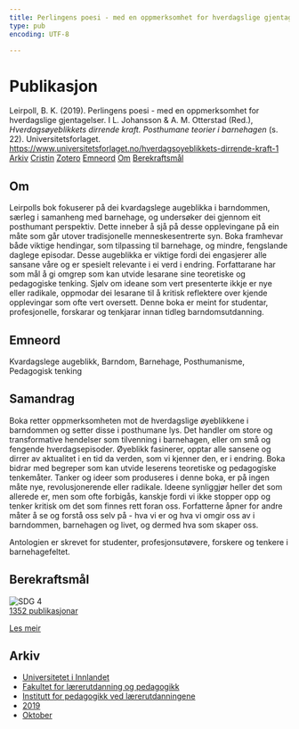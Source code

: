 ```yaml
---
title: Perlingens poesi - med en oppmerksomhet for hverdagslige gjentagelser
type: pub
encoding: UTF-8

---
```

<h1>Publikasjon</h1>
<article id="csl-bib-container-7NNS5WWJ" class="csl-bib-container">
  <div class="csl-bib-body"> <div class="csl-entry">Leirpoll, B. K. (2019). Perlingens poesi - med en oppmerksomhet for hverdagslige gjentagelser. I L. Johansson &#38; A. M. Otterstad (Red.), <i>Hverdagsøyeblikkets dirrende kraft. Posthumane teorier i barnehagen</i> (s. 22). Universitetsforlaget. <a href="https://www.universitetsforlaget.no/hverdagsoyeblikkets-dirrende-kraft-1">https://www.universitetsforlaget.no/hverdagsoyeblikkets-dirrende-kraft-1</a></div> </div>
  <div class="csl-bib-buttons">
    <a href="#taxonomy-article-7NNS5WWJ" alt="archive" class="csl-bib-button">Arkiv</a>
    <a href="https://app.cristin.no/results/show.jsf?id=1736791" alt="Cristin" class="csl-bib-button">Cristin</a>
    <a href="http://zotero.org/groups/5881554/items/7NNS5WWJ" alt="Zotero" class="csl-bib-button">Zotero</a>
    <a href="#keywords-article-7NNS5WWJ" alt="keywords" class="csl-bib-button">Emneord</a>
    <a href="#about-article-7NNS5WWJ" alt="about_pub" class="csl-bib-button">Om</a>
    <a href="#sdg-article-7NNS5WWJ" alt="sdg" class="csl-bib-button">Berekraftsmål</a>
  </div>
  <div id="csl-bib-meta-container-7NNS5WWJ"></div>
</article>
<div id="csl-bib-meta-7NNS5WWJ" class="csl-bib-meta">
  <article id="about-article-7NNS5WWJ" class="about_pub-article">
    <h1>Om</h1>
    Leirpolls bok fokuserer på dei kvardagslege augeblikka i barndommen, særleg i samanheng med barnehage, og undersøker dei gjennom eit posthumant perspektiv. Dette inneber å sjå på desse opplevingane på ein måte som går utover tradisjonelle menneskesentrerte syn. Boka framhevar både viktige hendingar, som tilpassing til barnehage, og mindre, fengslande daglege episodar. Desse augeblikka er viktige fordi dei engasjerer alle sansane våre og er spesielt relevante i ei verd i endring. Forfattarane har som mål å gi omgrep som kan utvide lesarane sine teoretiske og pedagogiske tenking. Sjølv om ideane som vert presenterte ikkje er nye eller radikale, oppmodar dei lesarane til å kritisk reflektere over kjende opplevingar som ofte vert oversett. Denne boka er meint for studentar, profesjonelle, forskarar og tenkjarar innan tidleg barndomsutdanning.
  </article>
  <article id="keywords-article-7NNS5WWJ" class="keywords-article">
    <h1>Emneord</h1>
    Kvardagslege augeblikk, Barndom, Barnehage, Posthumanisme, Pedagogisk tenking
  </article>
  <article id="abstract-article-7NNS5WWJ" class="abstract-article">
    <h1>Samandrag</h1>
    Boka retter oppmerksomheten mot de hverdagslige øyeblikkene i barndommen og setter disse i posthumane lys. Det handler om store og transformative hendelser som tilvenning i barnehagen, eller om små og fengende hverdagsepisoder. Øyeblikk fasinerer, opptar alle sansene og dirrer av aktualitet i en tid da verden, som vi kjenner den, er i endring. Boka bidrar med begreper som kan utvide leserens teoretiske og pedagogiske tenkemåter. 
Tanker og ideer som produseres i denne boka, er på ingen måte nye, revolusjonerende eller radikale. Ideene synliggjør heller det som allerede er, men som ofte forbigås, kanskje fordi vi ikke stopper opp og tenker kritisk om det som finnes rett foran oss. Forfatterne åpner for andre måter å se og forstå oss selv på - hva vi er og hva vi omgir oss av i barndommen, barnehagen og livet, og dermed hva som skaper oss. 
 
Antologien er skrevet for studenter, profesjonsutøvere, forskere og tenkere i barnehagefeltet.
  </article>
  <article id="sdg-article-7NNS5WWJ" class="sdg-article">
    <h1>Berekraftsmål</h1>
    <div class="sdg-container"><div id="sdg4" class="sdg">
        <img src="{{< params subfolder >}}images/sdg/sdg04_nn.png" class="image" alt="SDG 4">
        <div class="sdg-overlay">
          <a href="{{< params subfolder >}}nn/archive/?sdg=4#archive" class="sdg-publication-count"><span>1352</span> publikasjonar</a>
          <p><a href="https://fn.no/om-fn/fns-baerekraftsmaal/god-utdanning?lang=nno-NO" class="sdg-read-more">Les meir</a></p>
        </div>
      </div></div>
  </article>
  <article id="taxonomy-article-7NNS5WWJ" class="taxonomy-article">
    <h1>Arkiv</h1>
    <ul>
      <li><a href="{{< params subfolder >}}nn/archive/?key=3DCRN523">Universitetet i Innlandet</a></li>
      <li><a href="{{< params subfolder >}}nn/archive/?key=WYNZA47F">Fakultet for lærerutdanning og pedagogikk</a></li>
      <li><a href="{{< params subfolder >}}nn/archive/?key=BKPR6TE7">Institutt for pedagogikk ved lærerutdanningene</a></li>
      <li><a href="{{< params subfolder >}}nn/archive/?key=AJM9DTRJ">2019</a></li>
      <li><a href="{{< params subfolder >}}nn/archive/?key=VRAFZXNY">Oktober</a></li>
    </ul>
  </article>
</div>

